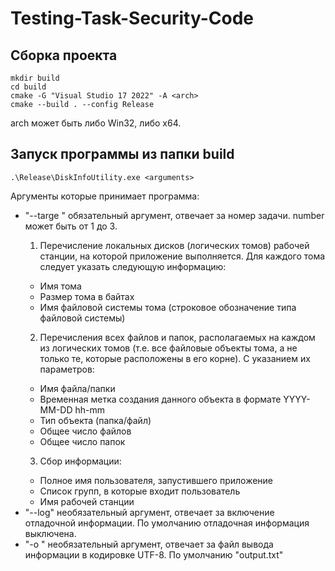 # Testing-Task-Security-Code
## Сборка проекта

```
mkdir build
cd build
cmake -G "Visual Studio 17 2022" -A <arch>
cmake --build . --config Release

```

arch может быть либо Win32, либо x64.

## Запуск программы из папки build

`.\Release\DiskInfoUtility.exe <arguments>`

Аргументы которые принимает программа:
- "--targe <number>" обязательный аргумент, отвечает за номер задачи. number может быть от 1 до 3.
    1. Перечисление локальных дисков (логических томов) рабочей станции, на которой приложение выполняется. Для каждого тома следует указать следующую информацию:
    * Имя тома
    * Размер тома в байтах
    * Имя файловой системы тома (строковое обозначение типа файловой системы)
    2. Перечисления всех файлов и папок, располагаемых на каждом из логических томов (т.е. все файловые объекты тома, а не только те, которые расположены в его корне). С указанием их параметров:
    * Имя файла/папки
    * Временная метка создания данного объекта в формате YYYY-MM-DD hh-mm
    * Тип объекта (папка/файл)
    * Общее число файлов
    * Общее число папок
    3. Сбор информации:
    * Полное имя пользователя, запустившего приложение
    * Список групп, в которые входит пользователь
    * Имя рабочей станции
- "--log" необязательный аргумент, отвечает за включение отладочной информации. По умолчанию отладочная информация выключена.
- "-o <filename>" необязательный аргумент, отвечает за файл вывода информации в кодировке UTF-8. По умолчанию "output.txt"
